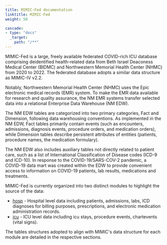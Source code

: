 ```yaml
---
title: MIMIC-Fed documentation
linktitle: MIMIC-Fed
weight: 50

cascade:
- type: "docs"
  _target:
    path: "/**"
---
```

MIMIC-Fed is a large, freely available federated COVID-rich ICU database comprising deidentified health-related data from Beth Israel Deaconess Medical Center (BIDMC) and Northwestern Memorial Health Center (NHMC) from 2020 to 2022. The federated database adopts a similar data structure as MIMIC-IV v2.2.

Notably, Northwestern Memorial Health Center (NHMC) uses the Epic electronic medical records (EMR) system. To make the EMR data available for research and quality assurance, the NM EMR systems transfer selected data into a relational Enterprise Data Warehouse (NM EDW). 

The NM EDW tables are categorized into two primary categories, Fact and Dimension, following data warehousing conventions. As implemented in the NM EDW, Fact tables primarily contain events (such as encounters, admissions, diagnosis events, procedure orders, and medication orders), while Dimension tables describe persistent attributes of entities (patients, procedure names, the medication formulary). 

The NM EDW also includes auxiliary tables not directly related to patient care, such as a list of International Classification of Disease codes (ICD-9 and ICD-10). In response to the COVID-19/SARS-COV-2 pandemic, a COVID-19 data mart was created within the EDW to provide convenient access to information on COVID-19 patients, lab results, medications and treatments.

MIMIC-Fed is currently organized into two distinct modules to highlight the source of the data:

- [hosp](/docs/mimic-nw/modules/hosp/) - Hospital level data including patients, admissions, labs, ICD diagnoses for billing purposes, prescriptions, and electronic medication administration records.
- [icu](/docs/mimic-nw/modules/icu/) - ICU level data including icu stays, procedure events, chartevents (vital signs). 

The tables structures adopted to align with MIMIC's data structure for each module are detailed in the respective sections.